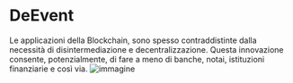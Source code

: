 # DeEvent
Le applicazioni della Blockchain, sono spesso contraddistinte dalla necessità di disintermediazione e decentralizzazione. Questa innovazione consente, potenzialmente, di fare a meno di banche, notai, istituzioni finanziarie e così via.
![immagine](https://user-images.githubusercontent.com/73852292/212004545-447bb4ba-85f3-4d8e-bc3d-7ef7d31e1d69.png)

